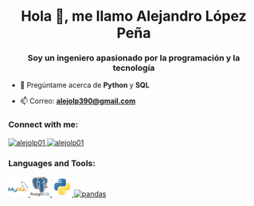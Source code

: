<h1 align="center">Hola 👋, me llamo Alejandro López Peña</h1>
<h3 align="center">Soy un ingeniero apasionado por la programación y la tecnología</h3>

- 💬 Pregúntame acerca de **Python** y **SQL**

- 📫 Correo: **alejolp390@gmail.com**

<h3 align="left">Connect with me:</h3>
<p align="left">
  <a href="https://linkedin.com/in/alejolp01" target="blank">
    <img align="center" src="https://raw.githubusercontent.com/rahuldkjain/github-profile-readme-generator/master/src/images/icons/Social/linked-in-alt.svg" alt="alejolp01" height="30" width="40" />
  </a>
  <a href="https://instagram.com/alejolp01" target="blank">
    <img align="center" src="https://raw.githubusercontent.com/rahuldkjain/github-profile-readme-generator/master/src/images/icons/Social/instagram.svg" alt="alejolp01" height="30" width="40" />
  </a>
</p>

<h3 align="left">Languages and Tools:</h3>
<p align="left"> 
  <a href="https://www.mysql.com/" target="_blank" rel="noreferrer"> 
    <img src="https://raw.githubusercontent.com/devicons/devicon/master/icons/mysql/mysql-original-wordmark.svg" alt="mysql" width="40" height="40"/> 
  </a> 
  <a href="https://www.postgresql.org" target="_blank" rel="noreferrer"> 
    <img src="https://raw.githubusercontent.com/devicons/devicon/master/icons/postgresql/postgresql-original-wordmark.svg" alt="postgresql" width="40" height="40"/> 
  </a> 
  <a href="https://www.python.org" target="_blank" rel="noreferrer"> 
    <img src="https://raw.githubusercontent.com/devicons/devicon/master/icons/python/python-original.svg" alt="python" width="40" height="40"/> 
  </a> 
  <a href="https://pandas.pydata.org/" target="_blank" rel="noreferrer"> 
    <img src="https://upload.wikimedia.org/wikipedia/commons/e/ed/Pandas_logo.svg" alt="pandas" width="40" height="40"/> 
  </a> 
</p>
